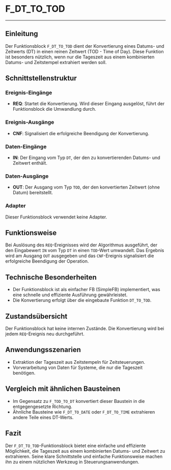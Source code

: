 # F_DT_TO_TOD

* * * * * * * * * *
## Einleitung
Der Funktionsblock `F_DT_TO_TOD` dient der Konvertierung eines Datums- und Zeitwerts (DT) in einen reinen Zeitwert (TOD - Time of Day). Diese Funktion ist besonders nützlich, wenn nur die Tageszeit aus einem kombinierten Datums- und Zeitstempel extrahiert werden soll.

## Schnittstellenstruktur
### **Ereignis-Eingänge**
- **REQ**: Startet die Konvertierung. Wird dieser Eingang ausgelöst, führt der Funktionsblock die Umwandlung durch.

### **Ereignis-Ausgänge**
- **CNF**: Signalisiert die erfolgreiche Beendigung der Konvertierung.

### **Daten-Eingänge**
- **IN**: Der Eingang vom Typ `DT`, der den zu konvertierenden Datums- und Zeitwert enthält.

### **Daten-Ausgänge**
- **OUT**: Der Ausgang vom Typ `TOD`, der den konvertierten Zeitwert (ohne Datum) bereitstellt.

### **Adapter**
Dieser Funktionsblock verwendet keine Adapter.

## Funktionsweise
Bei Auslösung des `REQ`-Ereignisses wird der Algorithmus ausgeführt, der den Eingabewert `IN` vom Typ `DT` in einen `TOD`-Wert umwandelt. Das Ergebnis wird am Ausgang `OUT` ausgegeben und das `CNF`-Ereignis signalisiert die erfolgreiche Beendigung der Operation.

## Technische Besonderheiten
- Der Funktionsblock ist als einfacher FB (SimpleFB) implementiert, was eine schnelle und effiziente Ausführung gewährleistet.
- Die Konvertierung erfolgt über die eingebaute Funktion `DT_TO_TOD`.

## Zustandsübersicht
Der Funktionsblock hat keine internen Zustände. Die Konvertierung wird bei jedem `REQ`-Ereignis neu durchgeführt.

## Anwendungsszenarien
- Extraktion der Tageszeit aus Zeitstempeln für Zeitsteuerungen.
- Vorverarbeitung von Daten für Systeme, die nur die Tageszeit benötigen.

## Vergleich mit ähnlichen Bausteinen
- Im Gegensatz zu `F_TOD_TO_DT` konvertiert dieser Baustein in die entgegengesetzte Richtung.
- Ähnliche Bausteine wie `F_DT_TO_DATE` oder `F_DT_TO_TIME` extrahieren andere Teile eines DT-Werts.

## Fazit
Der `F_DT_TO_TOD`-Funktionsblock bietet eine einfache und effiziente Möglichkeit, die Tageszeit aus einem kombinierten Datums- und Zeitwert zu extrahieren. Seine klare Schnittstelle und einfache Funktionsweise machen ihn zu einem nützlichen Werkzeug in Steuerungsanwendungen.